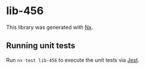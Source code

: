 # lib-456

This library was generated with [Nx](https://nx.dev).

## Running unit tests

Run `nx test lib-456` to execute the unit tests via [Jest](https://jestjs.io).
